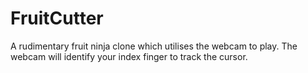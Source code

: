 # FruitCutter
A rudimentary fruit ninja clone which utilises the webcam to play. The webcam will identify your index finger to track the cursor. 
